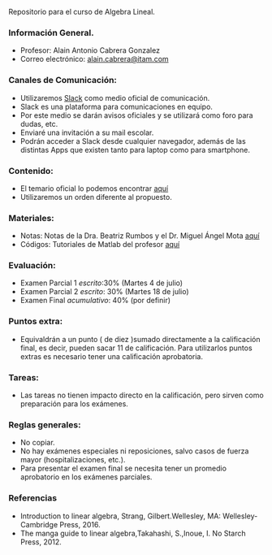 Repositorio para el curso de Algebra Lineal.
### Información General.
+ Profesor: Alain Antonio Cabrera Gonzalez
+ Correo electrónico: alain.cabrera@itam.com

### Canales de Comunicación:
+ Utilizaremos [Slack](https://slack.com/) como medio oficial de comunicación.
+ Slack es una plataforma para comunicaciones en equipo.
+ Por este medio se darán avisos oficiales y se utilizará como foro para dudas, etc.
+ Enviaré una invitación a su mail escolar.
+ Podrán acceder a Slack desde cualquier navegador, además de las distintas Apps que existen tanto para laptop como para smartphone.

### Contenido:
+ El temario oficial lo podemos encontrar [aquí­](Temario.pdf)
+ Utilizaremos un orden diferente al propuesto.

### Materiales:
+ Notas: Notas de la Dra. Beatriz Rumbos y el Dr. Miguel Ángel Mota [aquí­](/Notas/libro.pdf)
+ Códigos: Tutoriales de Matlab del profesor [aquí­](/Matlab/)
### Evaluación:
+ Examen Parcial 1 *escrito*:30% (Martes 4 de julio)
+ Examen Parcial 2 *escrito*: 30% (Martes 18 de julio)
+ Examen Final *acumulativo*: 40% (por definir)

### Puntos extra:
+ Equivaldrán a un punto ( de diez )sumado directamente a la calificación final, es decir, pueden sacar 11 de calificación. Para utilizarlos puntos extras es necesario tener una calificación aprobatoria.

### Tareas:
+ Las tareas no tienen impacto directo en la calificación, pero sirven como preparación para los exámenes.

### Reglas generales:
+ No copiar. 
+ No hay exámenes especiales ni reposiciones, salvo casos de fuerza mayor (hospitalizaciones, etc.).
+ Para presentar el examen final se necesita tener un promedio aprobatorio en los exámenes parciales.

### Referencias
+ Introduction to linear algebra, Strang, Gilbert.Wellesley, MA: Wellesley-Cambridge Press, 2016.
+ The manga guide to linear algebra,Takahashi, S.,Inoue, I. No Starch Press, 2012.
